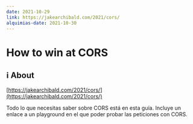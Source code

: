 ```yaml
---
date: 2021-10-29
link: https://jakearchibald.com/2021/cors/
alquimias-date: 2021-10-30
---
```


# How to win at CORS

## ℹ️ About

[https://jakearchibald.com/2021/cors/](https://jakearchibald.com/2021/cors/)

Todo lo que necesitas saber sobre CORS está en esta guía. Incluye un enlace a un playground en el que poder probar las peticiones con CORS.


